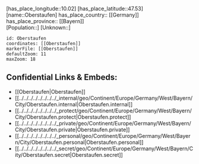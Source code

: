 ﻿---
location: [47.53,10.02] 
mapzoom: [7,12] 
mapmarker: city 
type: City
tags:
- geo/City


SpocWebEntityId: 33046
isDeleted: false
confidential: public

---
[has_place_longitude::10.02] 
[has_place_latitude::47.53] 
[name::Oberstaufen] 
has_place_country:: [[Germany]]  
has_place_province:: [[Bayern]]  
[Population::] 
[Unknown::] 


```leaflet
id: Oberstaufen
coordinates: [[Oberstaufen]] 
markerFile: [[Oberstaufen]] 
defaultZoom: 11 
maxZoom: 18
```


## Confidential Links & Embeds: 
- [[Oberstaufen|Oberstaufen]]  
- [[../../../../../../../../_internal/geo/Continent/Europe/Germany/West/Bayern/City/Oberstaufen.internal|Oberstaufen.internal]] 
- [[../../../../../../../../_protect/geo/Continent/Europe/Germany/West/Bayern/City/Oberstaufen.protect|Oberstaufen.protect]] 
- [[../../../../../../../../_private/geo/Continent/Europe/Germany/West/Bayern/City/Oberstaufen.private|Oberstaufen.private]] 
- [[../../../../../../../../_personal/geo/Continent/Europe/Germany/West/Bayern/City/Oberstaufen.personal|Oberstaufen.personal]] 
- [[../../../../../../../../_secret/geo/Continent/Europe/Germany/West/Bayern/City/Oberstaufen.secret|Oberstaufen.secret]] 
